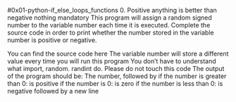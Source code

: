 
#0x01-python-if_else_loops_functions 0. Positive anything is better than negative nothing mandatory This program will assign a random signed number to the variable number each time it is executed. Complete the source code in order to print whether the number stored in the variable number is positive or negative.



You can find the source code here The variable number will store a different value every time you will run this program You don’t have to understand what import, random. randint do. Please do not touch this code The output of the program should be: The number, followed by if the number is greater than 0: is positive if the number is 0: is zero if the number is less than 0: is negative followed by a new line
